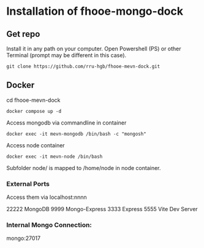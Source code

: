 # Installation of fhooe-mongo-dock

## Get repo

Install it in any path on your computer.
Open Powershell (PS) or other Terminal (prompt may be different in this case).

```shell
git clone https://github.com/rru-hgb/fhooe-mevn-dock.git
```

## Docker

cd fhooe-mevn-dock
```
docker compose up -d
```
Access mongodb via commandline in container
```
docker exec -it mevn-mongodb /bin/bash -c "mongosh"
```
Access node container
```
docker exec -it mevn-node /bin/bash
```
Subfolder node/ is mapped to /home/node in node container. 


### External Ports

Access them via localhost:nnnn

22222 MongoDB 
9999 Mongo-Express
3333 Express
5555 Vite Dev Server

### Internal Mongo Connection:

mongo:27017